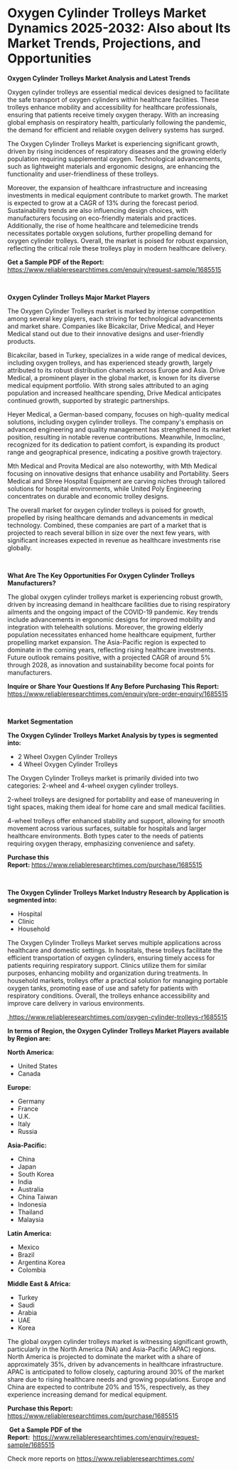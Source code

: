 <p><h1>Oxygen Cylinder Trolleys Market Dynamics 2025-2032: Also about Its Market Trends, Projections, and Opportunities</h1></p><p><strong>Oxygen Cylinder Trolleys Market Analysis and Latest Trends</strong></p>
<p><p>Oxygen cylinder trolleys are essential medical devices designed to facilitate the safe transport of oxygen cylinders within healthcare facilities. These trolleys enhance mobility and accessibility for healthcare professionals, ensuring that patients receive timely oxygen therapy. With an increasing global emphasis on respiratory health, particularly following the pandemic, the demand for efficient and reliable oxygen delivery systems has surged.</p><p>The Oxygen Cylinder Trolleys Market is experiencing significant growth, driven by rising incidences of respiratory diseases and the growing elderly population requiring supplemental oxygen. Technological advancements, such as lightweight materials and ergonomic designs, are enhancing the functionality and user-friendliness of these trolleys.</p><p>Moreover, the expansion of healthcare infrastructure and increasing investments in medical equipment contribute to market growth. The market is expected to grow at a CAGR of 13% during the forecast period. Sustainability trends are also influencing design choices, with manufacturers focusing on eco-friendly materials and practices. Additionally, the rise of home healthcare and telemedicine trends necessitates portable oxygen solutions, further propelling demand for oxygen cylinder trolleys. Overall, the market is poised for robust expansion, reflecting the critical role these trolleys play in modern healthcare delivery.</p></p>
<p><strong>Get a Sample PDF of the Report:&nbsp;</strong> <a href="https://www.reliableresearchtimes.com/enquiry/request-sample/1685515?utm_campaign=2240&utm_medium=2&utm_source=Github&utm_content=ia&utm_term=20022025&utm_id=oxygen-cylinder-trolleys">https://www.reliableresearchtimes.com/enquiry/request-sample/1685515</a></p>
<p>&nbsp;</p>
<p><strong>Oxygen Cylinder Trolleys Major Market Players</strong></p>
<p><p>The Oxygen Cylinder Trolleys market is marked by intense competition among several key players, each striving for technological advancements and market share. Companies like Bicakcilar, Drive Medical, and Heyer Medical stand out due to their innovative designs and user-friendly products. </p><p>Bicakcilar, based in Turkey, specializes in a wide range of medical devices, including oxygen trolleys, and has experienced steady growth, largely attributed to its robust distribution channels across Europe and Asia. Drive Medical, a prominent player in the global market, is known for its diverse medical equipment portfolio. With strong sales attributed to an aging population and increased healthcare spending, Drive Medical anticipates continued growth, supported by strategic partnerships.</p><p>Heyer Medical, a German-based company, focuses on high-quality medical solutions, including oxygen cylinder trolleys. The company's emphasis on advanced engineering and quality management has strengthened its market position, resulting in notable revenue contributions. Meanwhile, Inmoclinc, recognized for its dedication to patient comfort, is expanding its product range and geographical presence, indicating a positive growth trajectory. </p><p>Mth Medical and Provita Medical are also noteworthy, with Mth Medical focusing on innovative designs that enhance usability and Portability. Seers Medical and Shree Hospital Equipment are carving niches through tailored solutions for hospital environments, while United Poly Engineering concentrates on durable and economic trolley designs.</p><p>The overall market for oxygen cylinder trolleys is poised for growth, propelled by rising healthcare demands and advancements in medical technology. Combined, these companies are part of a market that is projected to reach several billion in size over the next few years, with significant increases expected in revenue as healthcare investments rise globally.</p></p>
<p>&nbsp;</p>
<p><strong>What Are The Key Opportunities For Oxygen Cylinder Trolleys Manufacturers?</strong></p>
<p><p>The global oxygen cylinder trolleys market is experiencing robust growth, driven by increasing demand in healthcare facilities due to rising respiratory ailments and the ongoing impact of the COVID-19 pandemic. Key trends include advancements in ergonomic designs for improved mobility and integration with telehealth solutions. Moreover, the growing elderly population necessitates enhanced home healthcare equipment, further propelling market expansion. The Asia-Pacific region is expected to dominate in the coming years, reflecting rising healthcare investments. Future outlook remains positive, with a projected CAGR of around 5% through 2028, as innovation and sustainability become focal points for manufacturers.</p></p>
<p><strong>Inquire or Share Your Questions If Any Before Purchasing This Report:</strong> <a href="https://www.reliableresearchtimes.com/enquiry/pre-order-enquiry/1685515?utm_campaign=2240&utm_medium=2&utm_source=Github&utm_content=ia&utm_term=20022025&utm_id=oxygen-cylinder-trolleys">https://www.reliableresearchtimes.com/enquiry/pre-order-enquiry/1685515</a></p>
<p>&nbsp;</p>
<p><strong>Market Segmentation</strong></p>
<p><strong>The Oxygen Cylinder Trolleys Market Analysis by types is segmented into:</strong></p>
<p><ul><li>2 Wheel Oxygen Cylinder Trolleys</li><li>4 Wheel Oxygen Cylinder Trolleys</li></ul></p>
<p><p>The Oxygen Cylinder Trolleys market is primarily divided into two categories: 2-wheel and 4-wheel oxygen cylinder trolleys. </p><p>2-wheel trolleys are designed for portability and ease of maneuvering in tight spaces, making them ideal for home care and small medical facilities. </p><p>4-wheel trolleys offer enhanced stability and support, allowing for smooth movement across various surfaces, suitable for hospitals and larger healthcare environments. Both types cater to the needs of patients requiring oxygen therapy, emphasizing convenience and safety.</p></p>
<p><strong>Purchase this Report:&nbsp;</strong><a href="https://www.reliableresearchtimes.com/purchase/1685515?utm_campaign=2240&utm_medium=2&utm_source=Github&utm_content=ia&utm_term=20022025&utm_id=oxygen-cylinder-trolleys">https://www.reliableresearchtimes.com/purchase/1685515</a></p>
<p>&nbsp;</p>
<p><strong>The Oxygen Cylinder Trolleys Market Industry Research by Application is segmented into:</strong></p>
<p><ul><li>Hospital</li><li>Clinic</li><li>Household</li></ul></p>
<p><p>The Oxygen Cylinder Trolleys Market serves multiple applications across healthcare and domestic settings. In hospitals, these trolleys facilitate the efficient transportation of oxygen cylinders, ensuring timely access for patients requiring respiratory support. Clinics utilize them for similar purposes, enhancing mobility and organization during treatments. In household markets, trolleys offer a practical solution for managing portable oxygen tanks, promoting ease of use and safety for patients with respiratory conditions. Overall, the trolleys enhance accessibility and improve care delivery in various environments.</p></p>
<p><a href="https://www.reliableresearchtimes.com/oxygen-cylinder-trolleys-r1685515?utm_campaign=2240&utm_medium=2&utm_source=Github&utm_content=ia&utm_term=20022025&utm_id=oxygen-cylinder-trolleys">&nbsp;https://www.reliableresearchtimes.com/oxygen-cylinder-trolleys-r1685515</a></p>
<p><strong>In terms of Region, the Oxygen Cylinder Trolleys Market Players available by Region are:</strong></p>
<p>
    <p> <strong> North America: </strong>
        <ul>
            <li>United States</li>
            <li>Canada</li>
        </ul>
        </p> 
    <p> <strong> Europe: </strong>
        <ul>
            <li>Germany</li>
            <li>France</li>
            <li>U.K.</li>
            <li>Italy</li>
            <li>Russia</li>
        </ul>
        </p> 
    <p> <strong> Asia-Pacific: </strong>
        <ul>
            <li>China</li>
            <li>Japan</li>
            <li>South Korea</li>
            <li>India</li>
            <li>Australia</li>
            <li>China Taiwan</li>
            <li>Indonesia</li>
            <li>Thailand</li>
            <li>Malaysia</li>
        </ul>
        </p> 
    <p> <strong> Latin America: </strong>
        <ul>
            <li>Mexico</li>
            <li>Brazil</li>
            <li>Argentina Korea</li>
            <li>Colombia</li>
        </ul>
        </p> 
    <p> <strong> Middle East & Africa: </strong>
        <ul>
            <li>Turkey</li>
            <li>Saudi</li>
            <li>Arabia</li>
            <li>UAE</li>
            <li>Korea</li>
        </ul>
    </p>
    </p>
<p><p>The global oxygen cylinder trolleys market is witnessing significant growth, particularly in the North America (NA) and Asia-Pacific (APAC) regions. North America is projected to dominate the market with a share of approximately 35%, driven by advancements in healthcare infrastructure. APAC is anticipated to follow closely, capturing around 30% of the market share due to rising healthcare needs and growing populations. Europe and China are expected to contribute 20% and 15%, respectively, as they experience increasing demand for medical equipment.</p></p>
<p><strong>Purchase this Report: </strong><a href="https://www.reliableresearchtimes.com/purchase/1685515?utm_campaign=2240&utm_medium=2&utm_source=Github&utm_content=ia&utm_term=20022025&utm_id=oxygen-cylinder-trolleys">https://www.reliableresearchtimes.com/purchase/1685515</a></p>
<p>&nbsp;<strong>Get a Sample PDF of the Report:&nbsp;&nbsp;</strong><a href="https://www.reliableresearchtimes.com/enquiry/request-sample/1685515?utm_campaign=2240&utm_medium=2&utm_source=Github&utm_content=ia&utm_term=20022025&utm_id=oxygen-cylinder-trolleys">https://www.reliableresearchtimes.com/enquiry/request-sample/1685515</a></p>
<p><strong></strong></p>
<p>Check more reports on <a href="https://www.reliableresearchtimes.com/?utm_campaign=2240&utm_medium=2&utm_source=Github&utm_content=ia&utm_term=20022025&utm_id=oxygen-cylinder-trolleys">https://www.reliableresearchtimes.com/</a></p>